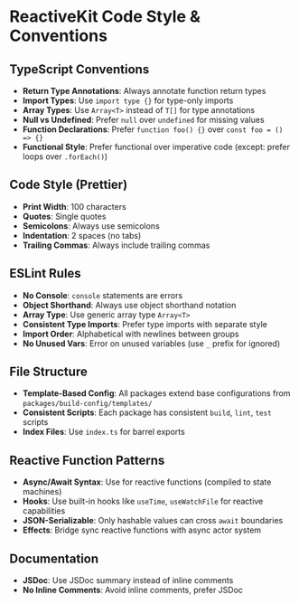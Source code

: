 # ReactiveKit Code Style & Conventions

## TypeScript Conventions
- **Return Type Annotations**: Always annotate function return types
- **Import Types**: Use `import type {}` for type-only imports
- **Array Types**: Use `Array<T>` instead of `T[]` for type annotations
- **Null vs Undefined**: Prefer `null` over `undefined` for missing values
- **Function Declarations**: Prefer `function foo() {}` over `const foo = () => {}`
- **Functional Style**: Prefer functional over imperative code (except: prefer loops over `.forEach()`)

## Code Style (Prettier)
- **Print Width**: 100 characters
- **Quotes**: Single quotes
- **Semicolons**: Always use semicolons
- **Indentation**: 2 spaces (no tabs)
- **Trailing Commas**: Always include trailing commas

## ESLint Rules
- **No Console**: `console` statements are errors
- **Object Shorthand**: Always use object shorthand notation
- **Array Type**: Use generic array type `Array<T>`
- **Consistent Type Imports**: Prefer type imports with separate style
- **Import Order**: Alphabetical with newlines between groups
- **No Unused Vars**: Error on unused variables (use `_` prefix for ignored)

## File Structure
- **Template-Based Config**: All packages extend base configurations from `packages/build-config/templates/`
- **Consistent Scripts**: Each package has consistent `build`, `lint`, `test` scripts
- **Index Files**: Use `index.ts` for barrel exports

## Reactive Function Patterns
- **Async/Await Syntax**: Use for reactive functions (compiled to state machines)
- **Hooks**: Use built-in hooks like `useTime`, `useWatchFile` for reactive capabilities
- **JSON-Serializable**: Only hashable values can cross `await` boundaries
- **Effects**: Bridge sync reactive functions with async actor system

## Documentation
- **JSDoc**: Use JSDoc summary instead of inline comments
- **No Inline Comments**: Avoid inline comments, prefer JSDoc